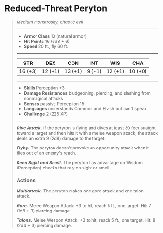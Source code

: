# Reduced-Threat Peryton
>*Medium monstrosity, chaotic evil*
>___
>- **Armor Class** 13 (natural armor)
>- **Hit Points** 16 (6d8 + 6)
>- **Speed** 20 ft., fly 60 ft.
>___
>|STR|DEX|CON|INT|WIS|CHA|
>|:---:|:---:|:---:|:---:|:---:|:---:|
>|16 (+3)|12 (+1)|13 (+1)|9 (-1)|12 (+1)|10 (+0)|
>___
>- **Skills** Perception +3
>- **Damage Resistances** bludgeoning, piercing, and slashing from nonmagical attacks
>- **Senses** passive Perception 15
>- **Languages** understands Common and Elvish but can't speak
>- **Challenge** 2 (225 XP)
>___
>***Dive Attack.*** If the peryton is flying and dives at least 30 feet straight toward a target and then hits it with a melee weapon attack, the attack deals an extra 9 (2d8) damage to the target.  
>
>***Flyby.*** The peryton doesn't provoke an opportunity attack when it flies out of an enemy's reach.  
>
>***Keen Sight and Smell.*** The peryton has advantage on Wisdom (Perception) checks that rely on sight or smell.  
>
>### Actions
>***Multiattack.*** The peryton makes one gore attack and one talon attack.  
>
>***Gore.*** Melee Weapon Attack: +3 to hit, reach 5 ft., one target. Hit: 7 (1d8 + 3) piercing damage.  
>
>***Talons.*** Melee Weapon Attack: +3 to hit, reach 5 ft., one target. Hit: 8 (2d4 + 3) piercing damage.